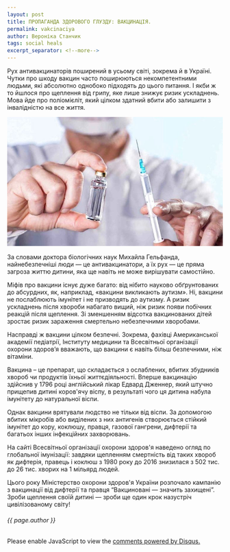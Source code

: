 ```yaml
---
layout: post
title: ПРОПАГАНДА ЗДОРОВОГО ГЛУЗДУ: ВАКЦИНАЦІЯ.
permalink: vakcinaciya
author: Вероніка Станчик
tags: social heals
excerpt_separator: <!--more-->
---
```


Рух антивакцинаторів поширений в усьому світі, зокрема й в Україні. Чутки про шкоду вакцин часто поширюються некомпетентними людьми, які абсолютно однобоко підходять до цього питання. І якби ж то йшлося про щеплення від грипу, яке лише знижує ризик ускладнень. Мова йде про поліомієліт, який цілком здатний вбити або залишити з інвалідністю на все життя.

<!--more-->

![Вакцинація](https://raw.githubusercontent.com/VeronikaStanchyk/VeronikaStanchyk.github.io/master/images/vakcinaciya-1.jpg)

За словами доктора біологічних наук Михайла Гельфанда, найнебезпечніші люди — це антивакцинатори, а їх рух — це пряма загроза життю дитини, яка ще навіть не може вирішувати самостійно.

Міфів про вакцини існує дуже багато: від нібито науково обґрунтованих до абсурдних, як, наприклад, «вакцини викликають аутизм». Ні, вакцини не послаблюють імунітет і не призводять до аутизму. А ризик ускладнень після хвороби набагато вищий, ніж ризик появи побічних реакцій після щеплення. Зі зменшенням відсотка вакцинованих дітей зростає ризик зараження смертельно небезпечними хворобами.

Насправді ж вакцини цілком безпечні. Зокрема, фахівці Американської академії педіатрії, Інституту медицини та Всесвітньої організації охорони здоров’я вважають, що вакцини є навіть більш безпечними, ніж вітаміни.

Вакцина – це препарат, що складається з ослаблених, вбитих збудників хвороб чи продуктів їхньої життєдіяльності. Вперше вакцинацію здійснив у 1796 році англійський лікар Едвард Дженнер, який штучно прищепив дитині коров'ячу віспу, в результаті чого ця дитина набула імунітету до натуральної віспи.

Однак вакцини врятували людство не тільки від віспи. За допомогою вбитих мікробів або виділених з них антигенів створюється стійкий імунітет до кору, коклюшу, правця, газової гангрени, дифтерії та багатьох інших інфекційних захворювань.

На сайті Всесвітньої організації охорони здоров'я наведено огляд по глобальної імунізації: завдяки щепленням смертність від таких хвороб як дифтерія, правець і коклюш з 1980 року до 2016 знизилася з 502 тис. до 26 тис. хворих на 1 мільярд людей.

Цього року Міністерство охорони здоров'я України розпочало кампанію з вакцинації від дифтерії та правця “Вакциновані — значить захищені”. Зроби щеплення своїй дитині — зроби ще один крок назустріч цивілізованому світу!
 


<h6>{{ page.author }}</h6>

<div id="disqus_thread"></div>
<script>
var disqus_config = function () {
this.page.url = 'https://veronikastanchyk.github.io/vakcinaciya';  // Replace PAGE_URL with your page's canonical URL variable
this.page.identifier = 'vakcinaciya'; // Replace PAGE_IDENTIFIER with your page's unique identifier variable
};

(function() { // DON'T EDIT BELOW THIS LINE
var d = document, s = d.createElement('script');
s.src = 'https://https-veronikastanchyk-github-io.disqus.com/embed.js';
s.setAttribute('data-timestamp', +new Date());
(d.head || d.body).appendChild(s);
})();
</script>
<noscript>Please enable JavaScript to view the <a href="https://disqus.com/?ref_noscript">comments powered by Disqus.</a></noscript>
